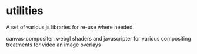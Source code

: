 # utilities
A set of various js libraries for re-use where needed.

canvas-compositer: webgl shaders and javascripter for various compositing treatments for video an image overlays
